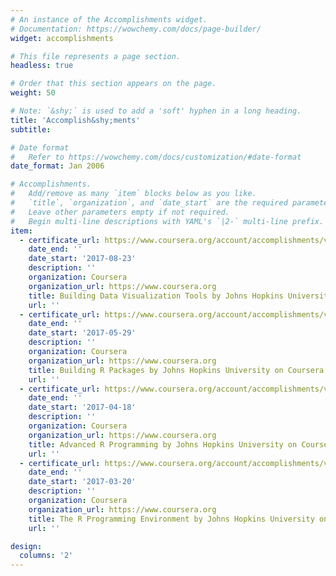 ```yaml
---
# An instance of the Accomplishments widget.
# Documentation: https://wowchemy.com/docs/page-builder/
widget: accomplishments

# This file represents a page section.
headless: true

# Order that this section appears on the page.
weight: 50

# Note: `&shy;` is used to add a 'soft' hyphen in a long heading.
title: 'Accomplish&shy;ments'
subtitle:

# Date format
#   Refer to https://wowchemy.com/docs/customization/#date-format
date_format: Jan 2006

# Accomplishments.
#   Add/remove as many `item` blocks below as you like.
#   `title`, `organization`, and `date_start` are the required parameters.
#   Leave other parameters empty if not required.
#   Begin multi-line descriptions with YAML's `|2-` multi-line prefix.
item:
  - certificate_url: https://www.coursera.org/account/accomplishments/verify/2D77H4NQ25KP
    date_end: ''
    date_start: '2017-08-23'
    description: ''
    organization: Coursera
    organization_url: https://www.coursera.org
    title: Building Data Visualization Tools by Johns Hopkins University on Coursera
    url: ''
  - certificate_url: https://www.coursera.org/account/accomplishments/verify/XB8H2L2VPGCX
    date_end: ''
    date_start: '2017-05-29'
    description: ''
    organization: Coursera
    organization_url: https://www.coursera.org
    title: Building R Packages by Johns Hopkins University on Coursera
    url: ''
  - certificate_url: https://www.coursera.org/account/accomplishments/verify/QKCGFV4ST65D
    date_end: ''
    date_start: '2017-04-18'
    description: ''
    organization: Coursera
    organization_url: https://www.coursera.org
    title: Advanced R Programming by Johns Hopkins University on Coursera
    url: ''
  - certificate_url: https://www.coursera.org/account/accomplishments/verify/VRDGATYYM6GG
    date_end: ''
    date_start: '2017-03-20'
    description: ''
    organization: Coursera
    organization_url: https://www.coursera.org
    title: The R Programming Environment by Johns Hopkins University on Coursera
    url: ''

design:
  columns: '2'
---
```

